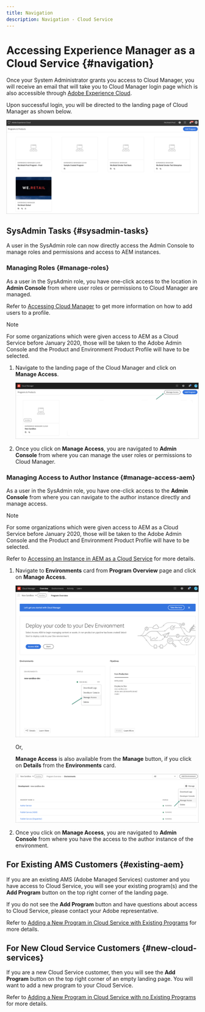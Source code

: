 ```yaml
---
title: Navigation
description: Navigation - Cloud Service
---
```


# Accessing Experience Manager as a Cloud Service {#navigation} 

Once your System Administrator grants you access to Cloud Manager, you will receive an email that will take you to Cloud Manager login page which is also accessible through [Adobe Experience Cloud](https://my.cloudmanager.adobe.com/). 

Upon successful login, you will be directed to the landing page of Cloud Manager as shown below.

   ![](assets/first_timelogin1.png)

## SysAdmin Tasks {#sysadmin-tasks}

A user in the SysAdmin role can now directly access the Admin Console to manage roles and permissions and access to AEM instances.

### Managing Roles {#manage-roles}

As a user in the SysAdmin role, you have one-click access to the location in **Admin Console** from where user roles or permissions to Cloud Manager are managed.

Refer to [Accessing Cloud Manager](https://docs.adobe.com/content/help/en/experience-manager-cloud-service/security/ims-support.html#accessing-cloud-manager) to get more information on how to add users to a profile. 

>[!NOTE]
>For some organizations which were given access to AEM as a Cloud Service before January 2020, those will be taken to the Adobe Admin Console and the Product and Environment Product Profile will have to be selected.

1. Navigate to the landing page of the Cloud Manager and click on **Manage Access**.

   ![](assets/sys-admin5.png)

1. Once you click on **Manage Access**, you are navigated to **Admin Console** from where you can manage the user roles or permissions to Cloud Manager.

### Managing Access to Author Instance {#manage-access-aem}

As a user in the SysAdmin role, you have one-click access to the **Admin Console** from where you can navigate to the author instance directly and manage access.

>[!NOTE]
>For some organizations which were given access to AEM as a Cloud Service before January 2020, those will be taken to the Adobe Admin Console and the Product and Environment Product Profile will have to be selected.

   Refer to [Accessing an Instance in AEM as a Cloud Service](https://docs.adobe.com/content/help/en/experience-manager-cloud-service/security/ims-support.html#accessing-instance-cloud-service) for more details.

1. Navigate to **Environments** card from **Program Overview** page and click on **Manage Access**.

   ![](assets/sys-admin6.png)

   Or,

   **Manage Access** is also available from the **Manage** button, if you click on **Details** from the **Environments** card.

   ![](assets/sys-admin4.png)

1. Once you click on **Manage Access**, you are navigated to **Admin Console** from where you have the access to the author instance of the environment.

## For Existing AMS Customers {#existing-aem}

If you are an existing AMS (Adobe Managed Services) customer and you have access to Cloud Service, you will see your existing program(s) and the **Add Program** button on the top right corner of the landing page. 

If you do not see the **Add Program** button and have questions about access to Cloud Service, please contact your Adobe representative.

Refer to [Adding a New Program in Cloud Service with Existing Programs](/help/onboarding/getting-access-to-aem-in-cloud/first-time-login.md#existing-program) for more details.

## For New Cloud Service Customers {#new-cloud-services}

If you are a new Cloud Service customer, then you will see the **Add Program** button on the top right corner of an empty landing page. You will want to add a new program to your Cloud Service.

Refer to [Adding a New Program in Cloud Service with no Existing Programs](/help/onboarding/getting-access-to-aem-in-cloud/first-time-login.md#no-program) for more details.

